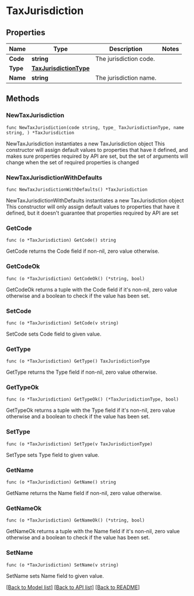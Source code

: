 # TaxJurisdiction

## Properties

Name | Type | Description | Notes
------------ | ------------- | ------------- | -------------
**Code** | **string** | The jurisdiction code. | 
**Type** | [**TaxJurisdictionType**](TaxJurisdictionType.md) |  | 
**Name** | **string** | The jurisdiction name. | 

## Methods

### NewTaxJurisdiction

`func NewTaxJurisdiction(code string, type_ TaxJurisdictionType, name string, ) *TaxJurisdiction`

NewTaxJurisdiction instantiates a new TaxJurisdiction object
This constructor will assign default values to properties that have it defined,
and makes sure properties required by API are set, but the set of arguments
will change when the set of required properties is changed

### NewTaxJurisdictionWithDefaults

`func NewTaxJurisdictionWithDefaults() *TaxJurisdiction`

NewTaxJurisdictionWithDefaults instantiates a new TaxJurisdiction object
This constructor will only assign default values to properties that have it defined,
but it doesn't guarantee that properties required by API are set

### GetCode

`func (o *TaxJurisdiction) GetCode() string`

GetCode returns the Code field if non-nil, zero value otherwise.

### GetCodeOk

`func (o *TaxJurisdiction) GetCodeOk() (*string, bool)`

GetCodeOk returns a tuple with the Code field if it's non-nil, zero value otherwise
and a boolean to check if the value has been set.

### SetCode

`func (o *TaxJurisdiction) SetCode(v string)`

SetCode sets Code field to given value.


### GetType

`func (o *TaxJurisdiction) GetType() TaxJurisdictionType`

GetType returns the Type field if non-nil, zero value otherwise.

### GetTypeOk

`func (o *TaxJurisdiction) GetTypeOk() (*TaxJurisdictionType, bool)`

GetTypeOk returns a tuple with the Type field if it's non-nil, zero value otherwise
and a boolean to check if the value has been set.

### SetType

`func (o *TaxJurisdiction) SetType(v TaxJurisdictionType)`

SetType sets Type field to given value.


### GetName

`func (o *TaxJurisdiction) GetName() string`

GetName returns the Name field if non-nil, zero value otherwise.

### GetNameOk

`func (o *TaxJurisdiction) GetNameOk() (*string, bool)`

GetNameOk returns a tuple with the Name field if it's non-nil, zero value otherwise
and a boolean to check if the value has been set.

### SetName

`func (o *TaxJurisdiction) SetName(v string)`

SetName sets Name field to given value.



[[Back to Model list]](../README.md#documentation-for-models) [[Back to API list]](../README.md#documentation-for-api-endpoints) [[Back to README]](../README.md)


